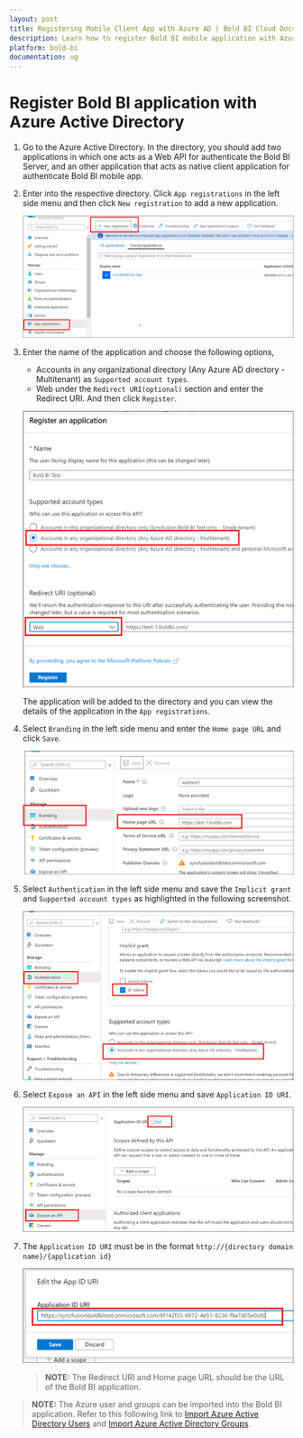 ```yaml
---
layout: post
title: Registering Mobile Client App with Azure AD | Bold BI Cloud Docs
description: Learn how to register Bold BI mobile application with Azure Active Directory for authenticating Bold BI Cloud Server through Bold BI mobile app.
platform: bold-bi
documentation: ug
---
```


# Register Bold BI application with Azure Active Directory

1. Go to the Azure Active Directory. In the directory, you should add two applications in which one acts as a Web API for authenticate the Bold BI Server, and an other application that acts as native client application for authenticate Bold BI mobile app.

2. Enter into the respective directory. Click `App registrations` in the left side menu and then click `New registration` to add a new application.

    ![Create new application](/static/assets/cloud/faq/images/add-application.png) 

3. Enter the name of the application and choose the following options,

    * Accounts in any organizational directory (Any Azure AD directory - Multitenant) as `Supported account types`.
    * Web under the `Redirect URI(optional)` section and enter the Redirect URI. And then click `Register`.

    ![Application type](/static/assets/cloud/faq/images/application-type2.png) 

    The application will be added to the directory and you can view the details of the application in the `App registrations`.

4. Select `Branding` in the left side menu and enter the `Home page URL` and click `Save`.

    ![Save homepage](/static/assets/cloud/faq/images/azurehomepageurl.png)

5. Select `Authentication` in the left side menu and save the `Implicit grant` and `Supported account types` as highlighted in the following screenshot.

    ![Authentication](/static/assets/cloud/faq/images/authentication.png)

6. Select `Expose an API` in the left side menu and save `Application ID URI`.

    ![Application ID URI](/static/assets/cloud/faq/images/azureappid.png)

7. The `Application ID URI` must be in the format `http://{directory domain name}/{application id}`

    ![appiduri](/static/assets/cloud/faq/images/appiduri.png)

    > **NOTE:**  The Redirect URI and Home page URL should be the URL of the Bold BI application.

> **NOTE:**  The Azure user and groups can be imported into the Bold BI application. Refer to this following link to [Import Azure Active Directory Users](/cloud-bi/managing-resources/manage-users/import-azure-active-directory-users/) and [Import Azure Active Directory Groups](/cloud-bi/managing-resources/manage-groups/import-azure-active-directory-groups/).
